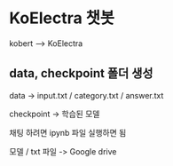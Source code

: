 # KoElectra 챗봇

kobert --> KoElectra

## data, checkpoint 폴더 생성

data -> input.txt / category.txt / answer.txt

checkpoint -> 학습된 모델



채팅 하려면 ipynb 파일 실행하면 됨

모델 / txt 파일 -> Google drive
